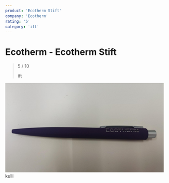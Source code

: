 ```yaml
---
product: 'Ecotherm Stift'
company: 'Ecotherm'
rating: '5'
category: 'ift'
---
```


# Ecotherm - Ecotherm Stift
>
> 5 / 10
>
> ift

![Ecotherm Stift](./assets/ecotherm-ecotherm-stift-48ee6c98-a3ed-402d-9b0c-19651293d688.jpg)
kulli
